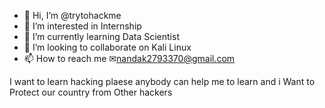 - 👋 Hi, I’m @trytohackme
- 👀 I’m interested in Internship
- 🌱 I’m currently learning Data Scientist
- 💞️ I’m looking to collaborate on Kali Linux
- 📫 How to reach me ✉nandak2793370@gmail.com

<!---
trytohackmebro/trytohackmebro is a ✨ special ✨ repository because its `README.md` (this file) appears on your GitHub profile.
You can click the Preview link to take a look at your changes.
--->
I want to learn hacking plaese anybody can help me to learn and i Want to Protect our country from  Other hackers
